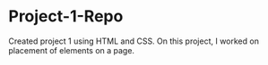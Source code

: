 # Project-1-Repo
Created project 1 using HTML and CSS. 
On this project, I worked on placement of elements on a page. 
